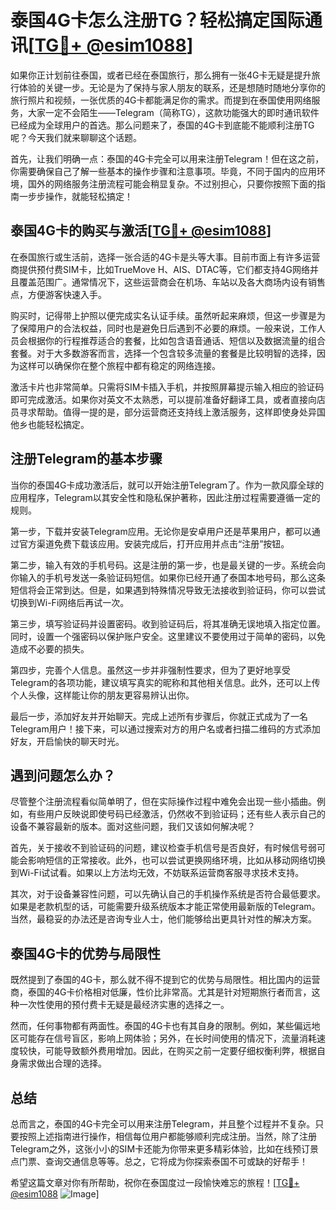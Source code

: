 # 泰国4G卡怎么注册TG？轻松搞定国际通讯[[TG💪+ @esim1088](https://t.me/s/esim1088)]

如果你正计划前往泰国，或者已经在泰国旅行，那么拥有一张4G卡无疑是提升旅行体验的关键一步。无论是为了保持与家人朋友的联系，还是想随时随地分享你的旅行照片和视频，一张优质的4G卡都能满足你的需求。而提到在泰国使用网络服务，大家一定不会陌生——Telegram（简称TG），这款功能强大的即时通讯软件已经成为全球用户的首选。那么问题来了，泰国的4G卡到底能不能顺利注册TG呢？今天我们就来聊聊这个话题。

首先，让我们明确一点：泰国的4G卡完全可以用来注册Telegram！但在这之前，你需要确保自己了解一些基本的操作步骤和注意事项。毕竟，不同于国内的应用环境，国外的网络服务注册流程可能会稍显复杂。不过别担心，只要你按照下面的指南一步步操作，就能轻松搞定！

## 泰国4G卡的购买与激活[[TG💪+ @esim1088](https://t.me/s/esim1088)]

在泰国旅行或生活前，选择一张合适的4G卡是头等大事。目前市面上有许多运营商提供预付费SIM卡，比如TrueMove H、AIS、DTAC等，它们都支持4G网络并且覆盖范围广。通常情况下，这些运营商会在机场、车站以及各大商场内设有销售点，方便游客快速入手。

购买时，记得带上护照以便完成实名认证手续。虽然听起来麻烦，但这一步骤是为了保障用户的合法权益，同时也是避免日后遇到不必要的麻烦。一般来说，工作人员会根据你的行程推荐适合的套餐，比如包含语音通话、短信以及数据流量的组合套餐。对于大多数游客而言，选择一个包含较多流量的套餐是比较明智的选择，因为这样可以确保你在整个旅程中都有稳定的网络连接。

激活卡片也非常简单。只需将SIM卡插入手机，并按照屏幕提示输入相应的验证码即可完成激活。如果你对英文不太熟悉，可以提前准备好翻译工具，或者直接向店员寻求帮助。值得一提的是，部分运营商还支持线上激活服务，这样即使身处异国他乡也能轻松搞定。

## 注册Telegram的基本步骤

当你的泰国4G卡成功激活后，就可以开始注册Telegram了。作为一款风靡全球的应用程序，Telegram以其安全性和隐私保护著称，因此注册过程需要遵循一定的规则。

第一步，下载并安装Telegram应用。无论你是安卓用户还是苹果用户，都可以通过官方渠道免费下载该应用。安装完成后，打开应用并点击“注册”按钮。

第二步，输入有效的手机号码。这是注册的第一步，也是最关键的一步。系统会向你输入的手机号发送一条验证码短信。如果你已经开通了泰国本地号码，那么这条短信将会正常到达。但是，如果遇到特殊情况导致无法接收到验证码，你可以尝试切换到Wi-Fi网络后再试一次。

第三步，填写验证码并设置密码。收到验证码后，将其准确无误地填入指定位置。同时，设置一个强密码以保护账户安全。这里建议不要使用过于简单的密码，以免造成不必要的损失。

第四步，完善个人信息。虽然这一步并非强制性要求，但为了更好地享受Telegram的各项功能，建议填写真实的昵称和其他相关信息。此外，还可以上传个人头像，这样能让你的朋友更容易辨认出你。

最后一步，添加好友并开始聊天。完成上述所有步骤后，你就正式成为了一名Telegram用户！接下来，可以通过搜索对方的用户名或者扫描二维码的方式添加好友，开启愉快的聊天时光。

## 遇到问题怎么办？

尽管整个注册流程看似简单明了，但在实际操作过程中难免会出现一些小插曲。例如，有些用户反映说即使号码已经激活，仍然收不到验证码；还有些人表示自己的设备不兼容最新的版本。面对这些问题，我们又该如何解决呢？

首先，关于接收不到验证码的问题，建议检查手机信号是否良好，有时候信号弱可能会影响短信的正常接收。此外，也可以尝试更换网络环境，比如从移动网络切换到Wi-Fi试试看。如果以上方法均无效，不妨联系运营商客服寻求技术支持。

其次，对于设备兼容性问题，可以先确认自己的手机操作系统是否符合最低要求。如果是老款机型的话，可能需要升级系统版本才能正常使用最新版的Telegram。当然，最稳妥的办法还是咨询专业人士，他们能够给出更具针对性的解决方案。

## 泰国4G卡的优势与局限性

既然提到了泰国的4G卡，那么就不得不提到它的优势与局限性。相比国内的运营商，泰国的4G卡价格相对低廉，性价比非常高。尤其是针对短期旅行者而言，这种一次性使用的预付费卡无疑是最经济实惠的选择之一。

然而，任何事物都有两面性。泰国的4G卡也有其自身的限制。例如，某些偏远地区可能存在信号盲区，影响上网体验；另外，在长时间使用的情况下，流量消耗速度较快，可能导致额外费用增加。因此，在购买之前一定要仔细权衡利弊，根据自身需求做出合理的选择。

## 总结

总而言之，泰国的4G卡完全可以用来注册Telegram，并且整个过程并不复杂。只要按照上述指南进行操作，相信每位用户都能够顺利完成注册。当然，除了注册Telegram之外，这张小小的SIM卡还能为你带来更多精彩体验，比如在线预订景点门票、查询交通信息等等。总之，它将成为你探索泰国不可或缺的好帮手！

希望这篇文章对你有所帮助，祝你在泰国度过一段愉快难忘的旅程！[[TG💪+ @esim1088](https://t.me/s/esim1088) ![Image](https://i.postimg.cc/4NQfJmqS/Snipaste-2025-05-13-00-14-12.png)]